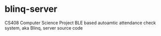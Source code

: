 blinq-server
============

CS408 Computer Science Project 
BLE based autoamtic attendance check system, aka Blinq, server source code

